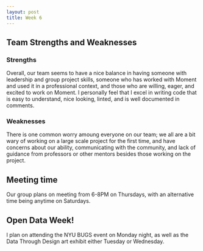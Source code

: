 ```yaml
---
layout: post
title: Week 6
---
```


## Team Strengths and Weaknesses

### Strengths

Overall, our team seems to have a nice balance in having someone with leadership and group project skills, someone who has worked with Moment and used it in a professional context, and those who are willing, eager, and excited to work on Moment.  I personally feel that I excel in writing code that is easy to understand, nice looking, linted, and is well documented in comments.

### Weaknesses

There is one common worry amoung everyone on our team; we all are a bit wary of working on a large scale project for the first time, and have concerns about our ability, communicating with the community, and lack of guidance from professors or other mentors besides those working on the project.

## Meeting time

Our group plans on meeting from 6-8PM on Thursdays, with an alternative time being anytime on Saturdays.

## Open Data Week!

I plan on attending the NYU BUGS event on Monday night, as well as the Data Through Design art exhibit either Tuesday or Wednesday.